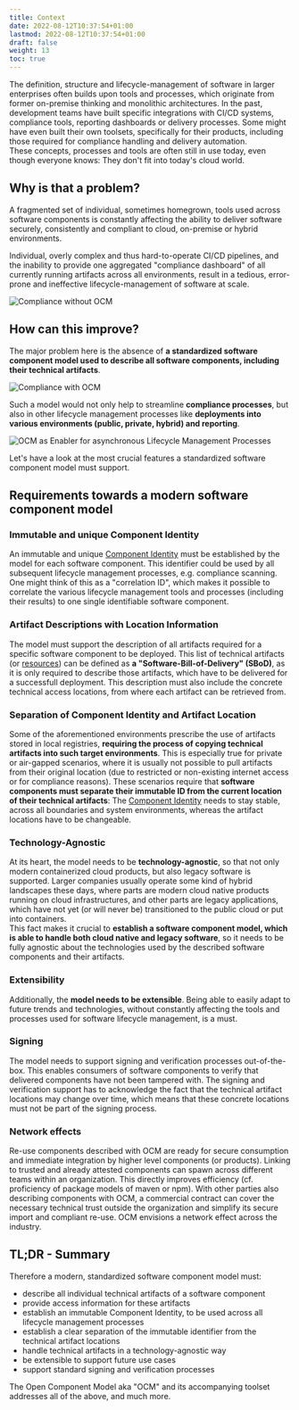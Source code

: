 ```yaml
---
title: Context
date: 2022-08-12T10:37:54+01:00
lastmod: 2022-08-12T10:37:54+01:00
draft: false
weight: 13
toc: true
---
```


The definition, structure and lifecycle-management of software in larger enterprises often builds upon tools and processes, which originate from former on-premise thinking and monolithic architectures. In the past, development teams have built specific integrations with CI/CD systems, compliance tools, reporting dashboards or delivery processes. Some might have even built their own toolsets, specifically for their products, including those required for compliance handling and delivery automation.<br>
These concepts, processes and tools are often still in use today, even though everyone knows: They don't fit into today's cloud world.

## Why is that a problem?

A fragmented set of individual, sometimes homegrown, tools used across software components is constantly affecting the ability to deliver software securely, consistently and compliant to cloud, on-premise or hybrid environments.

Individual, overly complex and thus hard-to-operate CI/CD pipelines, and the inability to provide one aggregated "compliance dashboard" of all currently running artifacts across all environments, result in a tedious, error-prone and ineffective lifecycle-management of software at scale.

![Compliance without OCM](/images/ocm-benefits-compliance-without-ocm-bluebg.png)

## How can this improve?

The major problem here is the absence of **a standardized software component model used to describe all software components, including their technical artifacts**.

![Compliance with OCM](/images/ocm-benefits-compliance-with-ocm-bluebg.png)

Such a model would not only help to streamline **compliance processes**, but also in other lifecycle management processes
like **deployments into various environments (public, private, hybrid) and reporting**.

![OCM as Enabler for asynchronous Lifecycle Management Processes](/images/ocm-benefits-lm-processes-with-ocm-bluebg.png)

Let's have a look at the most crucial features a standardized software component model must support.

## Requirements towards a modern software component model

### Immutable and unique Component Identity

An immutable and unique [Component Identity](https://github.com/open-component-model/ocm-spec/blob/main/doc/01-model/02-elements-toplevel.md#component-identity) must be established by the model for each software component. This identifier could be used by all subsequent lifecycle management processes, e.g. compliance scanning. One might think of this as a "correlation ID", which makes it possible to correlate the various lifecycle management tools and processes (including their results) to one single identifiable software component.

### Artifact Descriptions with Location Information

The model must support the description of all artifacts required for a specific software component to be deployed. This list of technical artifacts (or [resources](01-model/02-elements-toplevel.md#resources)) can be defined as **a "Software-Bill-of-Delivery" (SBoD)**, as it is only required to describe those artifacts, which have to be delivered for a successfull deployment.
This description must also include the concrete technical access locations, from where each artifact can be retrieved from.

### Separation of Component Identity and Artifact Location

Some of the aforementioned environments prescribe the use of artifacts stored in local registries, **requiring the process of copying technical artifacts into such target environments**. This is especially true for private or air-gapped scenarios, where it is usually not possible to pull artifacts from their original location (due to restricted or non-existing internet access or for compliance reasons). These scenarios require that **software components must separate their immutable ID from the current location of their technical artifacts**: The [Component Identity](https://github.com/open-component-model/ocm-spec/blob/main/doc/01-model/02-elements-toplevel.md#component-identity) needs to stay stable, across all boundaries and system environments, whereas the artifact locations have to be changeable.

### Technology-Agnostic

At its heart, the model needs to be **technology-agnostic**, so that not only modern containerized cloud products, but also legacy software is supported. Larger companies usually operate some kind of hybrid landscapes these days, where parts are modern cloud native products running on cloud infrastructures, and other parts are legacy applications, which have not yet (or will never be) transitioned to the public cloud or put into containers.<br>
This fact makes it crucial to **establish a software component model, which is able to handle both cloud native and legacy software**, so it needs to be fully agnostic about the technologies used by the described software components and their artifacts.

### Extensibility

Additionally, the **model needs to be extensible**. Being able to easily adapt to future trends and technologies, without constantly affecting the tools and processes used for software lifecycle management, is a must.

### Signing

The model needs to support signing and verification processes out-of-the-box. This enables consumers of software components to verify that delivered components have not been tampered with. The signing and verification support has to acknowledge the fact that the technical artifact locations may change over time, which means that these concrete locations must not be part of the signing process.

### Network effects

Re-use components described with OCM are ready for secure consumption and immediate integration by higher level components (or products). Linking to trusted and already attested components can spawn across different teams within an organization. This directly improves efficiency (cf. proficiency of package models of maven or npm). With other parties also describing components with OCM, a commercial contract can cover the necessary technical trust outside the organization and simplify its secure import and compliant re-use. OCM envisions a network effect across the industry.

## TL;DR - Summary

Therefore a modern, standardized software component model must:

- describe all individual technical artifacts of a software component
- provide access information for these artifacts
- establish an immutable Component Identity, to be used across all lifecycle management processes
- establish a clear separation of the immutable identifier from the technical artifact locations
- handle technical artifacts in a technology-agnostic way
- be extensible to support future use cases
- support standard signing and verification processes

The Open Component Model aka "OCM" and its accompanying toolset addresses all of the above, and much more.
